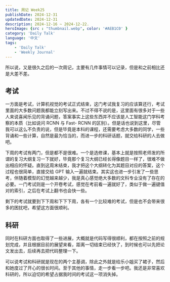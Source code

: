 ```yaml
---
title: 周记 Week25
publishDate: 2024-12-31
updatedDate: 2024-12-31
description: 2024-12-16 ~ 2024-12-22.
heroImage: {src : "thumbnail.webp", color: '#AEB1C0' }
category: 'Daily Talk'
language: '中文'
tags:
    - 'Daily Talk'
    - 'Weekly Journal'
---
```


所以说，又是很久之后的一次周记，主要有几件事情可以记录，但是和之前相比还是大差不差。

## 考试

一方面是考试，计算机视觉的考试正式结束，这门考试我复习的应该算还行，考试里面的大多数问题我都能立刻写出来。不过不得不说的是，这里面有很多对于一些人来说喜闻乐见的背诵问题，答案事实上这些东西并不应该是人工智能这门学科考察的本质（比如说问 RCNN 与 Fast- RCNN 的区别）。但是话也说到这里，尽管我可以这么不负责的说，但是毕竟是本科的课程，还需要考虑大多数的同学，一些背诵和一些计算，自然是最为恰当的，而进一步的科研话题，就交给科研的人去做吧。

下周的考试有两门，但是都不是很难。一个是选修课，基本上就是按照老师发的所谓的复习大纲复习一下就好，毕竟那个复习大纲已经长得像题目一样了，很难不做出相应的怀疑。直到这周末结束，我才把这个大纲转化为其题目对应的答案，这个过程也很简单，直接交给 GPT 输入一遍就结束。其实这也进一步引发了一些思考，伴随着模型的幻觉越来越少，我是真心感觉绝大多数的文科专业没有了存在的必要。一门考试则是一个开卷考试，感觉在考前看一遍就好了，类似于做一遍键值对的索引，之后在考试上翻书也会快一些。

剩下的考试就要到下下周和下下下周，各有一个比较难的考试，但是也不会带来很多的困扰吧，希望这方面很顺利。

## 科研

同时在科研方面也取得了一些进展，大概就是代码写得很顺利，都在按照之前的规划完成，并且根据目前的展望来看，距离一切结束已经快了，到时候也可以先把论文发出去，后续再去把代码整理一下。

可以说考试和科研就是现在的两个主基调，除此之外就是给乐小姐买了裙子，然后和她度过了开心的很长时间。至于其他的事情，走一步看一步吧。我还是非常喜欢科研的，所以迫切的希望占据我时间的考试这一项消失掉。